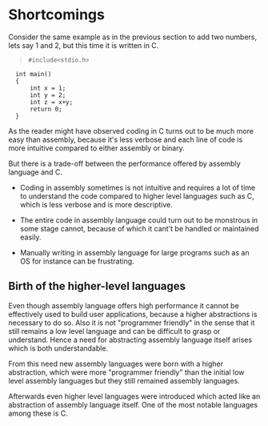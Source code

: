 # Shortcomings

Consider the same example as in the previous section to add two numbers, lets say 1 and 2, but this time it is written in C.

>     #include<stdio.h>
      int main()
      {
          int x = 1;
          int y = 2;
          int z = x+y;
          return 0;
      }

As the reader might have observed coding in C turns out to be much more easy than assembly, because it's less verbose and each line of code is more intuitive compared to either assembly or binary.

But there is a trade-off between the performance offered by assembly language and C.

* Coding in assembly sometimes is not intuitive and requires a lot of time to understand the code compared to higher level languages such as C, which is less verbose and is more descriptive.

* The entire code in assembly language could turn out to be monstrous in some stage cannot, because of which it cant't be handled or maintained easily.

* Manually writing in assembly language for large programs such as an OS for instance can be frustrating.

## Birth of the higher-level languages

Even though assembly language offers high performance it cannot be effectively used to build user applications, because a higher abstractions is necessary to do so.
Also it is not "programmer friendly" in the sense that it still remains a low level language and can be difficult to grasp or understand.
Hence a need for abstracting assembly language itself arises which is both understandable.

From this need new assembly languages were born with a higher abstraction, which were more "programmer friendly" than the initial low level assembly languages but they still remained assembly languages.

Afterwards even higher level languages were introduced which acted like an abstraction of assembly language itself. One of the most notable languages among these is C.
